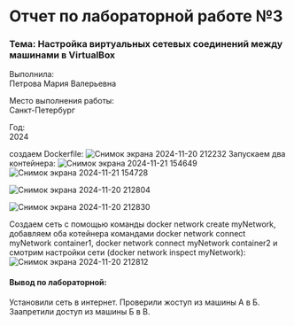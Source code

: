 # Отчет по лабораторной работе №3

### Тема: Настройка виртуальных сетевых соединений между машинами в VirtualBox

Выполнила:  
Петрова Мария Валерьевна

Место выполнения работы:  
Санкт-Петербург

Год:  
2024

создаем Dockerfile:
![Снимок экрана 2024-11-20 212232](https://github.com/user-attachments/assets/56fba65f-865b-42a3-ba72-caed00d6ec40)
Запускаем два контейнера:
![Снимок экрана 2024-11-21 154649](https://github.com/user-attachments/assets/1ffdc400-7dc8-44b0-9f9c-c154f914ccd1)
![Снимок экрана 2024-11-21 154728](https://github.com/user-attachments/assets/b43a8891-b010-4c70-b130-ee6e3ad0106e)

![Снимок экрана 2024-11-20 212804](https://github.com/user-attachments/assets/5de6140c-b2d2-4946-9889-a7fe9644ddb8)

![Снимок экрана 2024-11-20 212830](https://github.com/user-attachments/assets/f3fc893d-6650-4477-832a-54b1dbda7f29)

Создаем сеть с помощью команды docker network create myNetwork,
добавляем оба котейнера командами docker network connect myNetwork container1, docker network connect myNetwork container2
и смотрим настройки сети (docker network inspect myNetwork):
![Снимок экрана 2024-11-20 212812](https://github.com/user-attachments/assets/33164655-516e-49a8-8f21-733d2559d086)


#### Вывод по лабораторной: 

Установили сеть в интернет. Проверили жоступ из машины A в Б. Заапретили доступ из машины Б в В.

